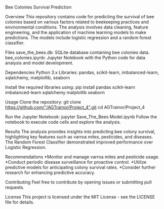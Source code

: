 Bee Colonies Survival Prediction

Overview
This repository contains code for predicting the survival of bee colonies based on various factors related to beekeeping practices and environmental conditions. The analysis involves data cleaning, feature engineering, and the application of machine learning models to make predictions. The models include logistic regression and a random forest classifier.

Files
save_the_bees.db: SQLite database containing bee colonies data.
bee_colonies.ipynb: Jupyter Notebook with the Python code for data analysis and model development.

Dependencies
Python 3.x
Libraries: pandas, scikit-learn, imbalanced-learn, sqlalchemy, matplotlib, seaborn

Install the required libraries using:
pip install pandas scikit-learn imbalanced-learn sqlalchemy matplotlib seaborn

Usage
Clone the repository:
git clone https://github.com/"/AGTrainor/Project_4".git
cd AGTrainor/Project_4

Run the Jupyter Notebook:
jupyter Save_The_Bees Model.ipynb
Follow the notebook to execute code cells and explore the analysis.

Results
The analysis provides insights into predicting bee colony survival, highlighting key features such as varroa mites, pesticides, and diseases. The Random Forest Classifier demonstrated improved performance over Logistic Regression.

Recommendations
 *Monitor and manage varroa mites and pesticide usage.
 *Conduct periodic disease surveillance for proactive control.
 *Utilize predictive models for anticipating colony survival rates.
 *Consider further research for enhancing predictive accuracy.

Contributing
Feel free to contribute by opening issues or submitting pull requests.

License
This project is licensed under the MIT License - see the LICENSE file for details.




